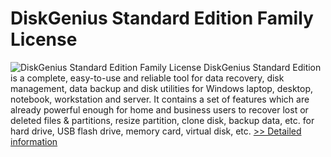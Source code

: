 # DiskGenius Standard Edition Family License
![DiskGenius Standard Edition Family License](https://mycommerce.akamaized.net/api/pimages/P300913489/BIG/300913489.PNG)
DiskGenius Standard Edition is a complete, easy-to-use and reliable tool for data recovery, disk management, data backup and disk utilities for Windows laptop, desktop, notebook, workstation and server. It contains a set of features which are already powerful enough for home and business users to recover lost or deleted files & partitions, resize partition, clone disk, backup data, etc. for hard drive, USB flash drive, memory card, virtual disk, etc.
[>> Detailed information](https://secure.shareit.com/shareit/product.html?productid=300913489&affiliateid=200057808)